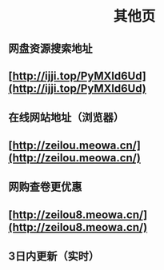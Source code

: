 ﻿

<h1 align="center"> 其他页</h1>
</p >

## 网盘资源搜索地址
## [http://ijji.top/PyMXld6Ud](http://ijji.top/PyMXld6Ud)
## 在线网站地址（浏览器）
## [http://zeilou.meowa.cn/](http://zeilou.meowa.cn/)
## 网购查卷更优惠
## [http://zeilou8.meowa.cn/](http://zeilou8.meowa.cn/)
## 3日内更新（实时）
<p></p >
